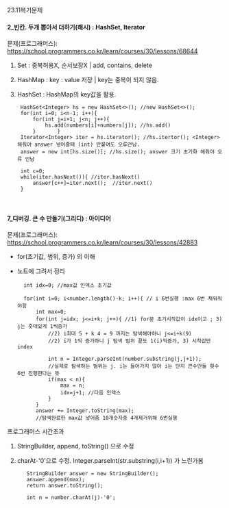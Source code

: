 23.11복기문제

#### 2_빈칸. 두개 뽑아서 더하기(해시) : HashSet, Iterator
문제(프로그래머스): https://school.programmers.co.kr/learn/courses/30/lessons/68644 <br>

1) Set : 중복허용X, 순서보장X | add, contains, delete <br>
2) HashMap : key : value 저장 | key는 중복이 되지 않음.
3) HashSet : HashMap의 key값을 활용.

        HashSet<Integer> hs = new HashSet<>(); //new HashSet<>();
        for(int i=0; i<n-1; i++){
            for(int j=i+1; j<n; j++){
                hs.add(numbers[i]+numbers[j]); //hs.add()
            }       }
        Iterator<Integer> iter = hs.iterator(); //hs.itertor(); <Integer> 해줘야 answer 넣어줄때 (int) 안붙여도 오류안남.
        answer = new int[hs.size()]; //hs.size(); answer 크기 초기화 해줘야 오류 안남
        
        int c=0;
        while(iter.hasNext()){ //iter.hasNext()
            answer[c++]=iter.next();  //iter.next()
        }
        
<br>


#### 7_디버깅. 큰 수 만들기(그리디) : 아이디어
문제(프로그래머스): https://school.programmers.co.kr/learn/courses/30/lessons/42883 <br>
- for(초기값, 범위, 증가) 의 이해
- 노트에 그려서 정리 
  
        int idx=0; //max값 인덱스 초기값
        
        for(int i=0; i<number.length()-k; i++){ // i 6번실행 :max 6번 채워줘야함
            int max=0;
            for(int j=idx; j<=i+k; j++){ //1) for문 초기시작값이 idx이고 ; 3) j는 줏대있게 1씩증가
                //2) i최대 5 + k 4 = 9 까지는 탐색해야하니 j<=i+k(9)
                //2) i가 1씩 증가하니 j 탐색 범위 끝도 1(i)씩증가, 3) 시작값만 index
                
                int n = Integer.parseInt(number.substring(j,j+1)); 
                //실제로 탐색하는 범위는 j. i는 들어가지 않아 i는 단지 큰수만들 횟수 6번 진행한다는 뜻
                if(max < n){
                    max = n;
                    idx=j+1; //다음 인덱스
                }
            }
            answer += Integer.toString(max); 
            //탐색완료한 max값 넣어줌 10개숫자중 4개제거위해 6번실행

프로그래머스 시간초과
1) StringBuilder, append, toString() 으로 수정
2) charAt-'0'으로 수정. Integer.parseInt(str.substring(i,i+1)) 가 느린가봄

          StringBuilder answer = new StringBuilder();
          answer.append(max); 
          return answer.toString();

          int n = number.charAt(j)-'0'; 



<br>


####
